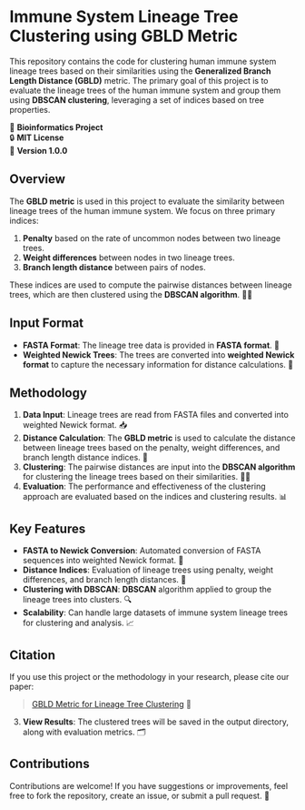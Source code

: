 # Immune System Lineage Tree Clustering using GBLD Metric

This repository contains the code for clustering human immune system lineage trees based on their similarities using the **Generalized Branch Length Distance (GBLD)** metric. The primary goal of this project is to evaluate the lineage trees of the human immune system and group them using **DBSCAN clustering**, leveraging a set of indices based on tree properties.

🌿 **Bioinformatics Project**  
🔒 **MIT License**  
🔧 **Version 1.0.0**

## Overview

The **GBLD metric** is used in this project to evaluate the similarity between lineage trees of the human immune system. We focus on three primary indices:

1. **Penalty** based on the rate of uncommon nodes between two lineage trees. 
2. **Weight differences** between nodes in two lineage trees. 
3. **Branch length distance** between pairs of nodes. 

These indices are used to compute the pairwise distances between lineage trees, which are then clustered using the **DBSCAN algorithm**. 🧑‍💻

## Input Format

- **FASTA Format**: The lineage tree data is provided in **FASTA format**. 📄
- **Weighted Newick Trees**: The trees are converted into **weighted Newick format** to capture the necessary information for distance calculations. 🌳

## Methodology

1. **Data Input**: Lineage trees are read from FASTA files and converted into weighted Newick format. 📥
2. **Distance Calculation**: The **GBLD metric** is used to calculate the distance between lineage trees based on the penalty, weight differences, and branch length distance indices. 📏
3. **Clustering**: The pairwise distances are input into the **DBSCAN algorithm** for clustering the lineage trees based on their similarities. 🧑‍💻
4. **Evaluation**: The performance and effectiveness of the clustering approach are evaluated based on the indices and clustering results. 📊

## Key Features

- **FASTA to Newick Conversion**: Automated conversion of FASTA sequences into weighted Newick format. 🔄
- **Distance Indices**: Evaluation of lineage trees using penalty, weight differences, and branch length distances. 📐
- **Clustering with DBSCAN**: **DBSCAN** algorithm applied to group the lineage trees into clusters. 🔍
- **Scalability**: Can handle large datasets of immune system lineage trees for clustering and analysis. 📈

## Citation

If you use this project or the methodology in your research, please cite our paper:

> [GBLD Metric for Lineage Tree Clustering](https://link.springer.com/content/pdf/10.1186/s13015-024-00267-1.pdf) 📝

3. **View Results**: The clustered trees will be saved in the output directory, along with evaluation metrics. 🗂️

## Contributions

Contributions are welcome! If you have suggestions or improvements, feel free to fork the repository, create an issue, or submit a pull request. 🤝
